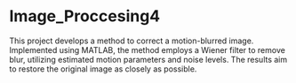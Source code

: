 # Image_Proccesing4
This project develops a method to correct a motion-blurred image. Implemented using MATLAB, the method employs a Wiener filter to remove blur, utilizing estimated motion parameters and noise levels. The results aim to restore the original image as closely as possible.
